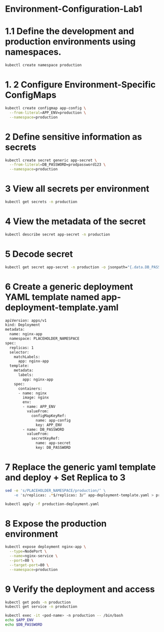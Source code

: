# Environment-Configuration-Lab1

# 1.1 Define the development and production environments using namespaces.
```bash
kubectl create namespace production
```

# 1. 2 Configure Environment-Specific ConfigMaps
```bash
kubectl create configmap app-config \
  --from-literal=APP_ENV=production \
  --namespace=production
```

# 2 Define sensitive information as secrets
```bash
kubectl create secret generic app-secret \
  --from-literal=DB_PASSWORD=prodpassword123 \
  --namespace=production
```

# 3 View all secrets per environment
```bash
kubectl get secrets -n production
```

# 4 View the metadata of the secret
```bash
kubectl describe secret app-secret -n production
```

# 5 Decode secret
```bash
kubectl get secret app-secret -n production -o jsonpath="{.data.DB_PASSWORD}" | base64 --decode
```

# 6 Create a generic deployment YAML template named app-deployment-template.yaml
```bash
apiVersion: apps/v1
kind: Deployment
metadata:
  name: nginx-app
  namespace: PLACEHOLDER_NAMESPACE
spec:
  replicas: 1
  selector:
    matchLabels:
      app: nginx-app
  template:
    metadata:
      labels:
        app: nginx-app
    spec:
      containers:
      - name: nginx
        image: nginx
        env:
        - name: APP_ENV
          valueFrom:
            configMapKeyRef:
              name: app-config
              key: APP_ENV
        - name: DB_PASSWORD
          valueFrom:
            secretKeyRef:
              name: app-secret
              key: DB_PASSWORD
```

# 7 Replace the generic yaml template and deploy + Set Replica to 3
```bash
sed -e 's/PLACEHOLDER_NAMESPACE/production/‘ \
    -e 's/replicas: .*$/replicas: 3/‘ app-deployment-template.yaml > production-deployment.yaml

kubectl apply -f production-deployment.yaml
```

# 8 Expose the production environment
```bash
kubectl expose deployment nginx-app \
  --type=NodePort \
  --name=nginx-service \
  --port=80 \
  --target-port=80 \
  --namespace=production
```

# 9 Verify the deployment and access
```bash
kubectl get pods -n production
kubectl get service -n production

kubectl exec -it <pod-name> -n production -- /bin/bash
echo $APP_ENV
echo $DB_PASSWORD
```
